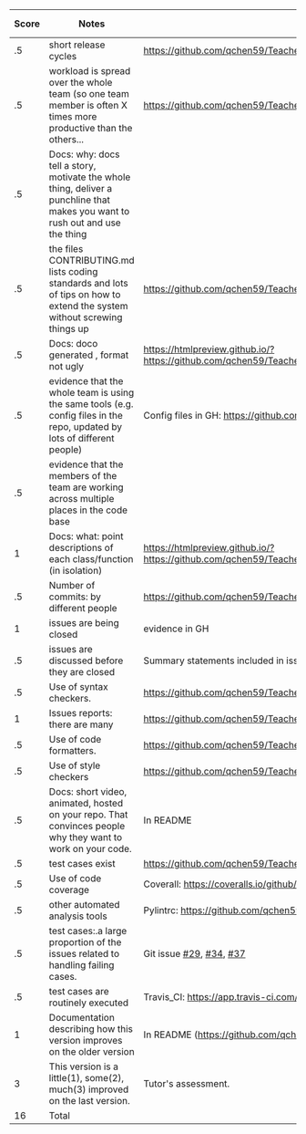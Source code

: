 | **Score** | **Notes**                                                    | **Evidence**                                                 | **Self-Assessment** |
| --------- | ------------------------------------------------------------ | ------------------------------------------------------------ | ------------------- |
| .5        | short release cycles                                         | https://github.com/qchen59/TeachersPetBot/releases           | 0.5                 |
| .5        | workload is spread  over the whole team (so one team member is often X times more productive than  the others... | https://github.com/qchen59/TeachersPetBot/pulse              | 0.5                 |
| .5        | Docs: why: docs tell  a story, motivate the whole thing, deliver a punchline that makes you want to  rush out and use the thing |                                                              | 0.5                 |
| .5        | the files  CONTRIBUTING.md lists coding standards and lots of tips on how to extend the  system without screwing things up | https://github.com/qchen59/TeachersPetBot/blob/main/CONTRIBUTING.md | 0.5                 |
| .5        | Docs: doco generated  , format not ugly                      | https://htmlpreview.github.io/?https://github.com/qchen59/TeachersPetBot/blob/main/docs/TeachersPetBot/index.html | 0.5                 |
| .5        | evidence that the  whole team is using the same tools (e.g. config files in the repo, updated by  lots of different people) | Config files in GH:     https://github.com/qchen59/TeachersPetBot/tree/main/configs | 0.5                 |
| .5        | evidence that the  members of the team are working across multiple places in the code base |                                                              | 0.5                 |
| 1         | Docs: what: point  descriptions of each class/function (in isolation) | https://htmlpreview.github.io/?https://github.com/qchen59/TeachersPetBot/blob/main/docs/TeachersPetBot/index.html | 1                   |
| .5        | Number of commits: by  different people                      | https://github.com/qchen59/TeachersPetBot/commits/main       | 0.5                 |
| 1         | issues are being  closed                                     | evidence in GH                                               | 1                   |
| .5        | issues are discussed  before they are closed                 | Summary statements included in issues.                       | 0.5                 |
| .5        | Use of syntax  checkers.                                     | https://github.com/qchen59/TeachersPetBot/tree/main/configs  | 0.5                 |
| 1         | Issues reports: there  are many                              | https://github.com/qchen59/TeachersPetBot/issues?q=is%3Aissue+is%3Aclosed | 1                   |
| .5        | Use of code  formatters.                                     | https://github.com/qchen59/TeachersPetBot/tree/main/configs  | 0.5                 |
| .5        | Use of style checkers                                        | https://github.com/qchen59/TeachersPetBot/tree/main/configs  | 0.5                 |
| .5        | Docs: short video,  animated, hosted on your repo. That convinces people why they want to work on  your code. | In README                                                    |                     |
| .5        | test cases exist                                             | https://github.com/qchen59/TeachersPetBot/tree/main/test     | 0.5                 |
| .5        | Use of code coverage                                         | Coverall:  https://coveralls.io/github/qchen59/TeachersPetBot?branch=main | 0.5                 |
| .5        | other automated  analysis tools                              | Pylintrc:  https://github.com/qchen59/TeachersPetBot/tree/main/configs | 0.5                 |
| .5        | test cases:.a large  proportion of the issues related to handling failing cases. | Git issue [#29](https://github.com/qchen59/TeachersPetBot/issues/29), [#34](https://github.com/qchen59/TeachersPetBot/issues/34), [#37](https://github.com/qchen59/TeachersPetBot/issues/37) | 0.5                 |
| .5        | test cases are  routinely executed                           | Travis_CI:  https://app.travis-ci.com/github/qchen59/TeachersPetBot | 0.5                 |
| 1         | Documentation  describing how this version improves on the older version | In README (https://github.com/qchen59/TeachersPetBot#-whats-new-in-v3-) |
| 3         | This version is a  little(1), some(2), much(3) improved on the last version. | Tutor's assessment.                                          |                     |
| 16        | Total                                                        |                                                              |                     |

 
